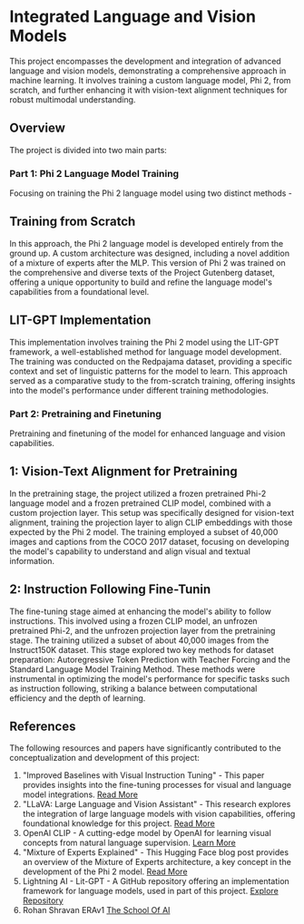 # Integrated Language and Vision Models

This project encompasses the development and integration of advanced language and vision models, demonstrating a comprehensive approach in machine learning. It involves training a custom language model, Phi 2, from scratch, and further enhancing it with vision-text alignment techniques for robust multimodal understanding.

## Overview

The project is divided into two main parts:

### Part 1: Phi 2 Language Model Training
Focusing on training the Phi 2 language model using two distinct methods - 

## Training from Scratch
In this approach, the Phi 2 language model is developed entirely from the ground up. A custom architecture was designed, including a novel addition of a mixture of experts after the MLP. This version of Phi 2 was trained on the comprehensive and diverse texts of the Project Gutenberg dataset, offering a unique opportunity to build and refine the language model's capabilities from a foundational level.

## LIT-GPT Implementation
This implementation involves training the Phi 2 model using the LIT-GPT framework, a well-established method for language model development. The training was conducted on the Redpajama dataset, providing a specific context and set of linguistic patterns for the model to learn. This approach served as a comparative study to the from-scratch training, offering insights into the model's performance under different training methodologies.

### Part 2: Pretraining and Finetuning
Pretraining and finetuning of the model for enhanced language and vision capabilities.

## 1: Vision-Text Alignment for Pretraining

In the pretraining stage, the project utilized a frozen pretrained Phi-2 language model and a frozen pretrained CLIP model, combined with a custom projection layer. This setup was specifically designed for vision-text alignment, training the projection layer to align CLIP embeddings with those expected by the Phi 2 model. The training employed a subset of 40,000 images and captions from the COCO 2017 dataset, focusing on developing the model's capability to understand and align visual and textual information.

## 2: Instruction Following Fine-Tunin

The fine-tuning stage aimed at enhancing the model's ability to follow instructions. This involved using a frozen CLIP model, an unfrozen pretrained Phi-2, and the unfrozen projection layer from the pretraining stage. The training utilized a subset of about 40,000 images from the Instruct150K dataset. This stage explored two key methods for dataset preparation: Autoregressive Token Prediction with Teacher Forcing and the Standard Language Model Training Method. These methods were instrumental in optimizing the model's performance for specific tasks such as instruction following, striking a balance between computational efficiency and the depth of learning.


## References

The following resources and papers have significantly contributed to the conceptualization and development of this project:

1. "Improved Baselines with Visual Instruction Tuning" - This paper provides insights into the fine-tuning processes for visual and language model integrations. [Read More](https://arxiv.org/abs/2310.03744)
2. "LLaVA: Large Language and Vision Assistant" - This research explores the integration of large language models with vision capabilities, offering foundational knowledge for this project. [Read More](https://arxiv.org/abs/2304.08485)
3. OpenAI CLIP - A cutting-edge model by OpenAI for learning visual concepts from natural language supervision. [Learn More](https://openai.com/clip/)
4. "Mixture of Experts Explained" - This Hugging Face blog post provides an overview of the Mixture of Experts architecture, a key concept in the development of the Phi 2 model. [Read More](https://huggingface.co/blog/moe)
5. Lightning AI - Lit-GPT - A GitHub repository offering an implementation framework for language models, used in part of this project. [Explore Repository](https://github.com/Lightning-AI/lit-gpt)
6. Rohan Shravan ERAv1 [The School Of AI](https://www.theschoolof.ai)
